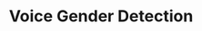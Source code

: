 ---
title: Voice Gender Detection
workUrl: https://github.com/adriankasito
description: "A streamlit webapp which detects user's gender and emotion based on realtime audio input."
tags:
  - python
  - matplotlib
  - tensorflow
  - streamlit
image: /img/work/2.web
imageAlt: streamlit
permalink: false
---